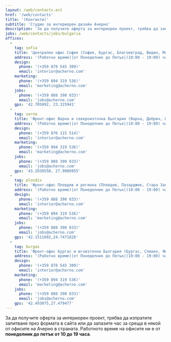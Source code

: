 ```yaml
---
layout: /web/contacts.ect
href: '/web/contacts'
title: '(Контакти)'
subtitle: 'Студио за интериорен дизайн Ачерно'
description: 'За да получите оферта за интериорен проект, трябва да запазите час за среща в някой от офисите на Ачерно или да изпратите запитване през формата в сайта.'
jobs: /web/contacts/jobs/bulgaria
offices:
  -
    tag: sofia
    title: 'Централен офис София (София, Бургас, Благоевград, Видин, Монтана, Плевен, Ловеч, Габрово, Велико Търново, Перник, Кюстендил)'
    address: '(Работно време)|от Понеделник до Петък|(10:00 - 19:00) часа|София, (бул.Сливница №245)'
    design: 
      phone: '(+359 878 545 309)'
      email: 'interior@acherno.com'
    marketing: 
      phone: '(+359 894 319 536)'
      email: 'marketing@acherno.com'
    jobs: 
      phone: '(+359 888 390 033)'
      email: 'jobs@acherno.com'
    gps: '42.705092, 23.325941'
  -
    tag: varna
    title: 'Фронт-офис Варна и североизточна България (Варна, Добрич, Шумен, Русе, Разград, Търговище, Силистра)'
    address: '(Работно време)|от Понеделник до Петък|(10:00 - 19:00) часа|Варна, (ул. Райко Жинзифов №21)'
    design:
      phone: '(+359 876 115 514)'
      email: 'interior@acherno.com'
    marketing: 
      phone: '(+359 894 319 536)'
      email: 'marketing@acherno.com'
    jobs: 
      phone: '(+359 888 390 033)'
      email: 'jobs@acherno.com'
    gps: '43.2030558, 27.9088955'
  -
    tag: plovdiv
    title: 'Фронт-офис Пловдив и региона (Пловдив, Пазарджик, Стара Загора, Димитровград, Смолян, Кърджали, Хасково)'
    address: '(Работно време)|от Понеделник до Петък|(10:00 - 19:00) часа|Пловдив, (бул. 6-ти Септември №152)'
    design:
      phone: '(+359 888 390 033)'
      email: 'interior@acherno.com'
    marketing: 
      phone: '(+359 894 319 536)'
      email: 'marketing@acherno.com'
    jobs: 
      phone: '(+359 888 390 033)'
      email: 'jobs@acherno.com'
    gps: '42.1511602,24.7471828'
  -
    tag: burgas
    title: 'Фронт-офис Бургас и югоизточна България (Бургас, Сливен, Ямбол, Слънчев бряг, Царево)'
    address: '(Работно време)|от Понеделник до Петък|(10:00 - 19:00) часа|Бургас, (ул. Цар Симеон I №12, сграда 2)'
    design:
      phone: '(+359 878 545 309)'
      email: 'interior@acherno.com'
    marketing: 
      phone: '(+359 894 319 536)'
      email: 'marketing@acherno.com'
    jobs: 
      phone: '(+359 888 390 033)'
      email: 'jobs@acherno.com'
    gps: '42.493075,27.479477'
---
```

За да получите оферта за интериорен проект, трябва да изпратите запитване през формата в сайта или да запазите час за среща в някой от офисите на Ачерно в страната. Работното време на офисите ни е от **понеделник до петък от 10 до 19 часа**. 
